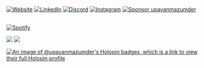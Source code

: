 [![Website](https://img.shields.io/badge/Website-upayan.dev-black?style=for-the-badge&logo=Google-Chrome&logoColor=white)](https://upayan.dev)
[![LinkedIn](https://img.shields.io/badge/LinkedIn-black?style=for-the-badge&logo=linkedin&logoColor=0A66C2)](https://linkedin.com/in/upayanmazumder)
[![Discord](https://img.shields.io/badge/Discord-black?style=for-the-badge&logo=discord&logoColor=7289DA)](https://discord.gg/wQTZcXpcaY)
[![Instagram](https://img.shields.io/badge/Instagram-black?style=for-the-badge&logo=instagram&logoColor=E4405F)](https://instagram.com/upayan.mazumder)
[![Sponsor upayanmazumder](https://img.shields.io/badge/Sponsor-upayanmazumder-000000?style=for-the-badge&logo=github)](https://github.com/sponsors/upayanmazumder)&nbsp;&nbsp;


[![Spotify](https://spotify-github-profile.kittinanx.com/api/view.svg?uid=3zcqo5l4w54m5gh1or67mrist&cover_image=true&theme=natemoo-re&background_color=121212&interchange=true&bar_color=53b14f&bar_color_cover=false)](https://spotify-github-profile.kittinanx.com/api/view.svg?uid=3zcqo5l4w54m5gh1or67mrist&redirect=true)

<!-- ![](http://github-profile-summary-cards.vercel.app/api/cards/profile-details?username=upayanmazumder&theme=github_dark) -->

![](http://github-profile-summary-cards.vercel.app/api/cards/repos-per-language?username=upayanmazumder&theme=github_dark)
![](http://github-profile-summary-cards.vercel.app/api/cards/stats?username=upayanmazumder&theme=github_dark)

[![An image of @upayanmazumder's Holopin badges, which is a link to view their full Holopin profile](https://holopin.me/upayanmazumder)](https://holopin.io/@upayanmazumder)

